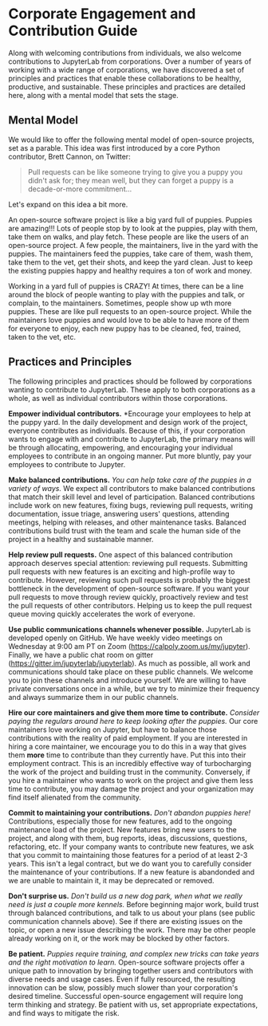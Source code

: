 # Corporate Engagement and Contribution Guide

Along with welcoming contributions from individuals, we also welcome
contributions to JupyterLab from corporations. Over a number of years of working
with a wide range of corporations, we have discovered a set of principles and
practices that enable these collaborations to be healthy, productive, and
sustainable. These principles and practices are detailed here, along with a
mental model that sets the stage.

## Mental Model

We would like to offer the following mental model of open-source projects, set
as a parable. This idea was first introduced by a core Python contributor, Brett
Cannon, on Twitter:

> Pull requests can be like someone trying to give you a puppy you didn't ask
> for; they mean well, but they can forget a puppy is a decade-or-more commitment…

Let's expand on this idea a bit more.

An open-source software project is like a big yard full of puppies. Puppies are
amazing!!! Lots of people stop by to look at the puppies, play with them, take
them on walks, and play fetch. These people are like the users of an open-source
project. A few people, the maintainers, live in the yard with the puppies. The
maintainers feed the puppies, take care of them, wash them, take them to the
vet, get their shots, and keep the yard clean. Just to keep the existing puppies
happy and healthy requires a ton of work and money.

Working in a yard full of puppies is CRAZY! At times, there can be a line around
the block of people wanting to play with the puppies and talk, or complain, to
the maintainers. Sometimes, people show up wth more puppies. These are like pull
requests to an open-source project. While the maintainers love puppies and would
love to be able to have more of them for everyone to enjoy, each new puppy has
to be cleaned, fed, trained, taken to the vet, etc.

## Practices and Principles

The following principles and practices should be followed by corporations
wanting to contribute to JupyterLab. These apply to both corporations as a
whole, as well as individual contributors within those corporations.

**Empower individual contributors.** \*Encourage your employees to help at the
puppy yard. In the daily development and design work of the project, everyone
contributes as individuals. Because of this, if your corporation wants to engage
with and contribute to JupyterLab, the primary means will be through allocating,
empowering, and encouraging your individual employees to contribute in an
ongoing manner. Put more bluntly, pay your employees to contribute to Jupyter.

**Make balanced contributions.** _You can help take care of the puppies in a
variety of ways._ We expect all contributors to make balanced contributions that
match their skill level and level of participation. Balanced contributions
include work on new features, fixing bugs, reviewing pull requests, writing
documentation, issue triage, answering users' questions, attending meetings,
helping with releases, and other maintenance tasks. Balanced contributions build
trust with the team and scale the human side of the project in a healthy and
sustainable manner.

**Help review pull requests.** One aspect of this balanced contribution approach
deserves special attention: reviewing pull requests. Submitting pull requests
with new features is an exciting and high-profile way to contribute. However,
reviewing such pull requests is probably the biggest bottleneck in the
development of open-source software. If you want your pull requests to move
through review quickly, proactively review and test the pull requests of other
contributors. Helping us to keep the pull request queue moving quickly
accelerates the work of everyone.

**Use public communications channels whenever possible.** JupyterLab is
developed openly on GitHub. We have weekly video meetings on Wednesday at 9:00
am PT on Zoom (https://calpoly.zoom.us/my/jupyter). Finally, we have a public
chat room on gitter (https://gitter.im/jupyterlab/jupyterlab). As much as
possible, all work and communications should take place on these public
channels. We welcome you to join these channels and introduce yourself.
We are willing to have private conversations once in a while, but we
try to minimize their frequency and always summarize them in our
public channels.

**Hire our core maintainers and give them more time to contribute.** _Consider
paying the regulars around here to keep looking after the puppies._ Our core
maintainers love working on Jupyter, but have to balance those contributions
with the reality of paid employment. If you are interested in hiring a core
maintainer, we encourage you to do this in a way that gives them **more** time
to contribute than they currently have. Put this into their employment contract.
This is an incredibly effective way of turbocharging the work of the project and
building trust in the community. Conversely, if you hire a maintainer who wants
to work on the project and give them less time to contribute, you may damage the
project and your organization may find itself alienated from the community.

**Commit to maintaining your contributions.** _Don't abandon puppies here!_
Contributions, especially those for new features, add to the ongoing maintenance
load of the project. New features bring new users to the project, and along with
them, bug reports, ideas, discussions, questions, refactoring, etc. If your
company wants to contribute new features, we ask that you commit to maintaining
those features for a period of at least 2-3 years. This isn't a legal contract,
but we do want you to carefully consider the maintenance of your contributions.
If a new feature is abandonded and we are unable to maintain it, it may be
deprecated or removed.

**Don't surprise us.** _Don't build us a new dog park, when what we really need
is just a couple more kennels._ Before beginning major work, build trust through
balanced contributions, and talk to us about your plans (see public
communication channels above). See if there are existing issues on the topic, or
open a new issue describing the work. There may be other people already working
on it, or the work may be blocked by other factors.

**Be patient.** _Puppies require training, and complex new tricks can take years
and the right motivation to learn._ Open-source software projects offer a unique
path to innovation by bringing together users and contributors with diverse
needs and usage cases. Even if fully resourced, the resulting innovation can be
slow, possibly much slower than your corporation's desired timeline. Successful
open-source engagement will require long term thinking and strategy. Be patient
with us, set appropriate expectations, and find ways to mitigate the risk.
